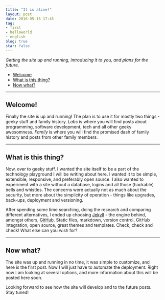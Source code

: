 ```yaml
---
title: "It is alive!"
layout: post
date: 2016-05-15 17:45
tag:
- first
- helloworld
- english
blog: true
star: false
---
```


_Getting the site up and running, introducing it to you, and plans for the future._

- [Welcome](#welcome)
- [What is this thing?](#what-is-this-thing)
- [Now what?](#now-what)

---

## Welcome!

Finally the site is up and running! The plan is to use it for mostly two things - geeky stuff and family history. _Labs_ is where you will find posts about programming, software development, tech and all other geeky awesomness. _Family_ is where you will find the promised dash of family history and posts from other family members.

---

## What is this thing?

Now, over to geeky stuff. I wanted the site itself to be a part of the technology playground I will be writing about here. I wanted it to be simple, extensible, responsive, and preferably open source. I also wanted to experiment with a site without a database, logins and all those (hackable) bells and whistles. The concerns were actually not as much about the security, but more about the simplicity of operation - things like upgrades, back-ups, deployment and versioning.

After spending some time searching, doing the research and comparing different alternatives, I ended up choosing [Jekyll](https://jekyllrb.com/) - the engine behind, amongst others, [GitHub](https://github.com). Static files, markdown, version control, GitHub integration, open source, great themes and templates. Check, check and check! What else can you wish for?

---

## Now what?

The site was up and running in no time, it was simple to customize, and here is the first post. Now I will just have to automate the deployment. Right now I am looking at several options, and more information about this will be posted here soon.

Looking forward to see how the site will develop and to the future posts. Stay tuned!